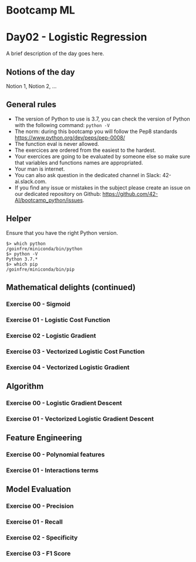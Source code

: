 
# Bootcamp ML

# Day02 - Logistic Regression

A brief description of the day goes here.

## Notions of the day

Notion 1, Notion 2, ...

## General rules

* The version of Python to use is 3.7, you can check the version of Python with the following command: `python -V`
* The norm: during this bootcamp you will follow the Pep8 standards https://www.python.org/dev/peps/pep-0008/
* The function eval is never allowed.
* The exercices are ordered from the easiest to the hardest.
* Your exercices are going to be evaluated by someone else so make sure that variables and functions names are appropriated. 
* Your man is internet.
* You can also ask question in the dedicated channel in Slack: 42-ai.slack.com.
* If you find any issue or mistakes in the subject please create an issue on our dedicated repository on Github: https://github.com/42-AI/bootcamp_python/issues.

## Helper 

Ensure that you have the right Python version.

```
$> which python
/goinfre/miniconda/bin/python
$> python -V
Python 3.7.*
$> which pip
/goinfre/miniconda/bin/pip
```

## Mathematical delights (continued)

### Exercise 00 - Sigmoid

### Exercise 01 - Logistic Cost Function

### Exercise 02 - Logistic Gradient

### Exercise 03 - Vectorized Logistic Cost Function

### Exercise 04 - Vectorized Logistic Gradient


## Algorithm

### Exercise 00 - Logistic Gradient Descent

### Exercise 01 - Vectorized Logistic Gradient Descent


## Feature Engineering

### Exercise 00 - Polynomial features

### Exercise 01 - Interactions terms


## Model Evaluation

### Exercise 00 - Precision

### Exercise 01 - Recall

### Exercise 02 - Specificity

### Exercise 03 - F1 Score
